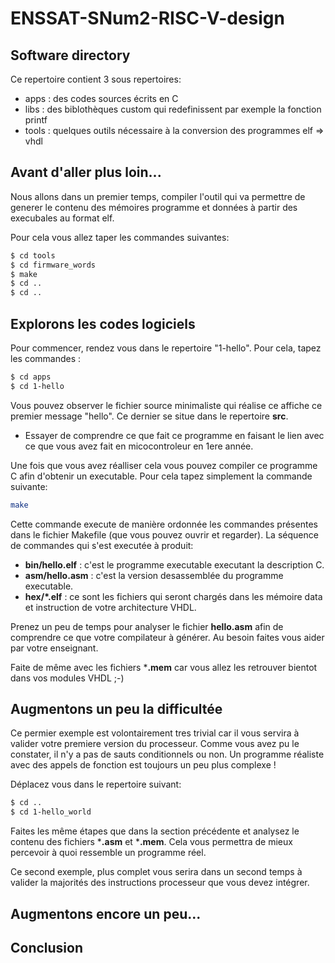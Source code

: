 # ENSSAT-SNum2-RISC-V-design
## Software directory

Ce repertoire contient 3 sous repertoires:

* apps  : des codes sources écrits en C
* libs  : des biblothèques custom qui redefinissent par exemple la fonction printf
* tools : quelques outils nécessaire à la conversion des programmes elf => vhdl

## Avant d'aller plus loin...

Nous allons dans un premier temps, compiler l'outil qui va permettre de generer le contenu des mémoires programme et données à partir des execubales au format elf.

Pour cela vous allez taper les commandes suivantes:

```bash
$ cd tools
$ cd firmware_words
$ make
$ cd ..
$ cd ..
```

## Explorons les codes logiciels

Pour commencer, rendez vous dans le repertoire "1-hello". Pour cela, tapez les commandes :

```bash
$ cd apps
$ cd 1-hello
```

Vous pouvez observer le fichier source minimaliste qui réalise ce affiche ce premier message "hello". Ce dernier se situe dans le repertoire **src**.

* Essayer de comprendre ce que fait ce programme en faisant le lien avec ce que vous avez fait en micocontroleur en 1ere année.

Une fois que vous avez réalliser cela vous pouvez compiler ce programme C afin d'obtenir un executable. Pour cela tapez simplement la commande suivante:

```bash
make
```

Cette commande execute de manière ordonnée les commandes présentes dans le fichier Makefile (que vous pouvez ouvrir et regarder). La séquence de commandes qui s'est executée à produit:

* **bin/hello.elf** : c'est le programme executable executant la description C.
* **asm/hello.asm** : c'est la version desassemblée du programme executable.
* **hex/*.elf**     : ce sont les fichiers qui seront chargés dans les mémoire data et instruction de votre architecture VHDL.

Prenez un peu de temps pour analyser le fichier **hello.asm** afin de comprendre ce que votre compilateur à générer. Au besoin faites vous aider par votre enseignant.

Faite de même avec les fichiers ***.mem** car vous allez les retrouver bientot dans vos modules VHDL ;-)


## Augmentons un peu la difficultée

Ce permier exemple est volontairement tres trivial car il vous servira à valider votre premiere version du processeur. Comme vous avez pu le constater, il n'y a pas de sauts conditionnels ou non. Un programme réaliste avec des appels de fonction est toujours un peu plus complexe !

Déplacez vous dans le repertoire suivant:

```bash
$ cd ..
$ cd 1-hello_world
```

Faites les même étapes que dans la section précédente et analysez le contenu des fichiers ***.asm** et ***.mem**. Cela vous permettra de mieux percevoir à quoi ressemble un programme réel.

Ce second exemple, plus complet vous serira dans un second temps à valider la majorités des instructions processeur que vous devez intégrer.


## Augmentons encore un peu...



## Conclusion
